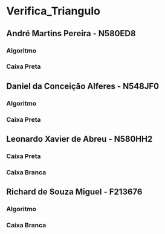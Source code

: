 # Verifica_Triangulo

## André Martins Pereira - N580ED8
  ### Algoritmo
  ### Caixa Preta
## Daniel da Conceição Alferes - N548JF0
  ### Algoritmo
  ### Caixa Preta
## Leonardo Xavier de Abreu - N580HH2
  ### Caixa Preta
  ### Caixa Branca
## Richard de Souza Miguel - F213676
  ### Algoritmo
  ### Caixa Branca
